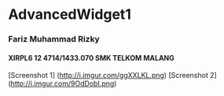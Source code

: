 # AdvancedWidget1
### Fariz Muhammad Rizky 
#### XIRPL6 12 4714/1433.070 SMK TELKOM MALANG

[Screenshot 1] (http://i.imgur.com/ggXXLKL.png)
[Screenshot 2] (http://i.imgur.com/9OdDobI.png)
